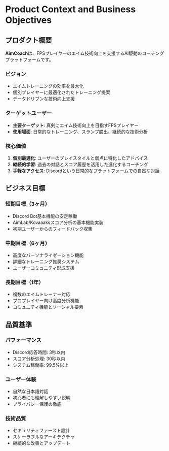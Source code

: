 # Product Context and Business Objectives

## プロダクト概要

**AimCoach**は、FPSプレイヤーのエイム技術向上を支援するAI駆動のコーチングプラットフォームです。

### ビジョン
- エイムトレーニングの効率を最大化
- 個別プレイヤーに最適化されたトレーニング提案
- データドリブンな技術向上支援

### ターゲットユーザー
- **主要ターゲット**: 真剣にエイム技術向上を目指すFPSプレイヤー
- **使用場面**: 日常的なトレーニング、スランプ脱出、継続的な技術分析

### 核心価値
1. **個別最適化**: ユーザーのプレイスタイルと弱点に特化したアドバイス
2. **継続的学習**: 過去の対話とスコア履歴を活用した進化するコーチング
3. **手軽なアクセス**: Discordという日常的なプラットフォームでの自然な対話

## ビジネス目標

### 短期目標（3ヶ月）
- Discord Bot基本機能の安定稼働
- AimLab/Kovaaaksスコア分析の基本機能実装
- 初期ユーザーからのフィードバック収集

### 中期目標（6ヶ月）
- 高度なパーソナライゼーション機能
- 詳細なトレーニング推奨システム
- ユーザーコミュニティ形成支援

### 長期目標（1年）
- 複数のエイムトレーナー対応
- プロプレイヤー向け高度分析機能
- コミュニティ機能とソーシャル要素

## 品質基準

### パフォーマンス
- Discord応答時間: 3秒以内
- スコア分析処理: 30秒以内
- システム稼働率: 99.5%以上

### ユーザー体験
- 自然な日本語対話
- 初心者にも理解しやすい説明
- プライバシー保護の徹底

### 技術品質
- セキュリティファースト設計
- スケーラブルなアーキテクチャ
- 継続的な改善とアップデート